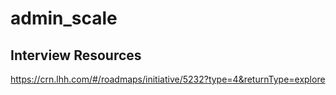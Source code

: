 # admin_scale

## Interview Resources
https://crn.lhh.com/#/roadmaps/initiative/5232?type=4&returnType=explore
